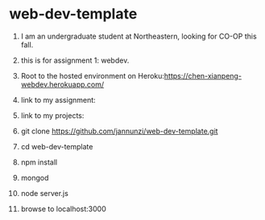 # web-dev-template
1. I am an undergraduate student at Northeastern, looking for CO-OP this fall.
2. this is for assignment 1: webdev.
3. Root to the hosted environment on Heroku:https://chen-xianpeng-webdev.herokuapp.com/
4. link to my assignment:
5. link to my projects:




1. git clone https://github.com/jannunzi/web-dev-template.git
1. cd web-dev-template
1. npm install
1. mongod
1. node server.js
1. browse to localhost:3000
